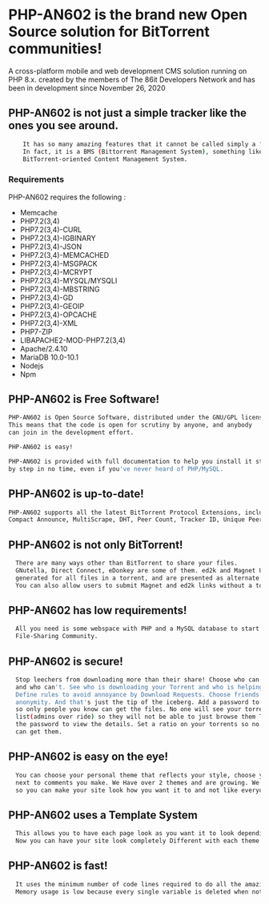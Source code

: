 # PHP-AN602 is the brand new Open Source solution for BitTorrent communities!

A cross-platform mobile and web development CMS solution running on PHP 8.x. created by the members of The 86it Developers Network and has been in development since November 26, 2020

## PHP-AN602 is not just a simple tracker like the ones you see around.
```bash
	It has so many amazing features that it cannot be called simply a "Tracker".
	In fact, it is a BMS (Bittorrent Management System), something like a 
	BitTorrent-oriented Content Management System.
```

### Requirements ###

PHP-AN602 requires the following :
- Memcache
- PHP7.2(3,4)
- PHP7.2(3,4)-CURL
- PHP7.2(3,4)-IGBINARY
- PHP7.2(3,4)-JSON
- PHP7.2(3,4)-MEMCACHED
- PHP7.2(3,4)-MSGPACK
- PHP7.2(3,4)-MCRYPT
- PHP7.2(3,4)-MYSQL/MYSQLI
- PHP7.2(3,4)-MBSTRING
- PHP7.2(3,4)-GD
- PHP7.2(3,4)-GEOIP
- PHP7.2(3,4)-OPCACHE
- PHP7.2(3,4)-XML
- PHP7-ZIP
- LIBAPACHE2-MOD-PHP7.2(3,4)
- Apache/2.4.10
- MariaDB 10.0-10.1
- Nodejs
- Npm

## PHP-AN602 is Free Software!
```bash
PHP-AN602 is Open Source Software, distributed under the GNU/GPL license. 
This means that the code is open for scrutiny by anyone, and anybody 
can join in the development effort.

PHP-AN602 is easy!

PHP-AN602 is provided with full documentation to help you install it step 
by step in no time, even if you've never heard of PHP/MySQL.
```

## PHP-AN602 is up-to-date!
```bash
PHP-AN602 supports all the latest BitTorrent Protocol Extensions, including 
Compact Announce, MultiScrape, DHT, Peer Count, Tracker ID, Unique Peer ID, Backup Tracker, etc.
 ```
  
## PHP-AN602 is not only BitTorrent!
```bash
  There are many ways other than BitTorrent to share your files. 
  GNutella, Direct Connect, eDonkey are some of them. ed2k and Magnet URIs are automatically 
  generated for all files in a torrent, and are presented as alternate Links.
  You can also allow users to submit Magnet and ed2k links without a torrent.
 ```
 
## PHP-AN602 has low requirements!
```bash
  All you need is some webspace with PHP and a MySQL database to start building your 
  File-Sharing Community.
```

## PHP-AN602 is secure!
```bash
  Stop leechers from downloading more than their share! Choose who can download your files 
  and who can't. See who is downloading your Torrent and who is helping you share it. 
  Define rules to avoid annoyance by Download Requests. Choose friends and foes. Keep your 
  anonymity. And that's just the tip of the iceberg. Add a password to your torrent download 
  so only people you know can get the files. No one will see your torrent in the torrent 
  list(admins over ride) so they will not be able to just browse them They would even need 
  the password to view the details. Set a ratio on your torrents so no one with a low ratio 
  can get them.
```

## PHP-AN602 is easy on the eye!
```bash
  You can choose your personal theme that reflects your style, choose your avatar displayed 
  next to comments you make. We Have over 2 themes and are growing. We use a theme system 
  so you can make your site look how you want it to and not like everyone elses.
```

## PHP-AN602 uses a Template System
```bash
  This allows you to have each page look as you want it to look depending on the theme you use.
  Now you can have your site look completely Different with each theme.
```

## PHP-AN602 is fast!
```bash
  It uses the minimum number of code lines required to do all the amazing things it does. 
  Memory usage is low because every single variable is deleted when not needed any more.
```
